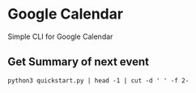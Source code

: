 # Google Calendar
Simple CLI for Google Calendar

## Get Summary of next event
`python3 quickstart.py | head -1 | cut -d ' ' -f 2-`
